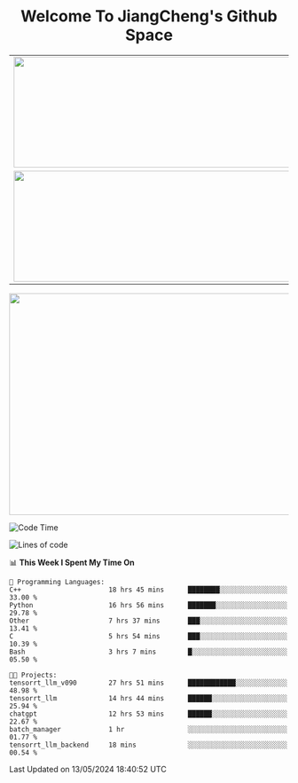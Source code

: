 <h1 align="center">Welcome To JiangCheng's Github Space</h1>

<table align="center" frame="void" rules="none" >
  <tr>
    <td>
      <div align="center"> <img height="200px" width="500px"  src="https://github-readme-stats.vercel.app/api?username=thisjiang&hide_title=true&hide_border=true&layout=compact&show_icons=trueline_height=21&text_color=000&icon_color=000&bg_color=0,ea6161,ffc64d,fffc4d,52fa5a&theme=graywhite" /> </div>
    </td>
    <td>
      <div align="center"> <img height="200px" width="500px" src="https://github-readme-stats.vercel.app/api/top-langs/?username=thisjiang&hide_title=true&hide_border=true&layout=compact&langs_count=6&text_color=000&icon_color=fff&bg_color=0,52fa5a,4dfcff,c64dff&theme=graywhite" /> </div>
    </td>
  </tr>
  <tr>
    <td>
      <div align="center"> <img height="200px" width="500px" src="https://github-readme-streak-stats.herokuapp.com/?user=thisjiang&hide_title=true&hide_border=true&layout=compact&langs_count=6" /> </div>
    </td>
    <td>
      <div align="center"> 
      <a href="https://github.com/" target="_blank"><img style="margin: 10px" src="https://profilinator.rishav.dev/skills-assets/git-scm-icon.svg" alt="Git" height="50" /></a>  
      <a href="https://www.linux.org/" target="_blank"><img style="margin: 10px" src="https://profilinator.rishav.dev/skills-assets/linux-original.svg" alt="Linux" height="50" /></a>  
      <a href="https://www.gnu.org/software/bash/" target="_blank"><img style="margin: 10px" src="https://profilinator.rishav.dev/skills-assets/gnu_bash-icon.svg" alt="Bash" height="50" /></a>  
      </div>
    </td>
  </tr>
</table>

<div align="center"> <img height="400px" width="1000px" src="https://github-readme-activity-graph.cyclic.app/graph?username=thisjiang&theme=react&hide_title=true&hide_border=true&layout=compact&langs_count=6" /> </div></td>

<!--START_SECTION:waka-->
![Code Time](http://img.shields.io/badge/Code%20Time-1%2C227%20hrs%2039%20mins-blue)

![Lines of code](https://img.shields.io/badge/From%20Hello%20World%20I%27ve%20Written-619.5%20thousand%20lines%20of%20code-blue)

📊 **This Week I Spent My Time On** 

```text
💬 Programming Languages: 
C++                      18 hrs 45 mins      ████████░░░░░░░░░░░░░░░░░   33.00 % 
Python                   16 hrs 56 mins      ███████░░░░░░░░░░░░░░░░░░   29.78 % 
Other                    7 hrs 37 mins       ███░░░░░░░░░░░░░░░░░░░░░░   13.41 % 
C                        5 hrs 54 mins       ███░░░░░░░░░░░░░░░░░░░░░░   10.39 % 
Bash                     3 hrs 7 mins        █░░░░░░░░░░░░░░░░░░░░░░░░   05.50 % 

🐱‍💻 Projects: 
tensorrt_llm_v090        27 hrs 51 mins      ████████████░░░░░░░░░░░░░   48.98 % 
tensorrt_llm             14 hrs 44 mins      ██████░░░░░░░░░░░░░░░░░░░   25.94 % 
chatgpt                  12 hrs 53 mins      ██████░░░░░░░░░░░░░░░░░░░   22.67 % 
batch_manager            1 hr                ░░░░░░░░░░░░░░░░░░░░░░░░░   01.77 % 
tensorrt_llm_backend     18 mins             ░░░░░░░░░░░░░░░░░░░░░░░░░   00.54 % 
```


 Last Updated on 13/05/2024 18:40:52 UTC
<!--END_SECTION:waka-->
